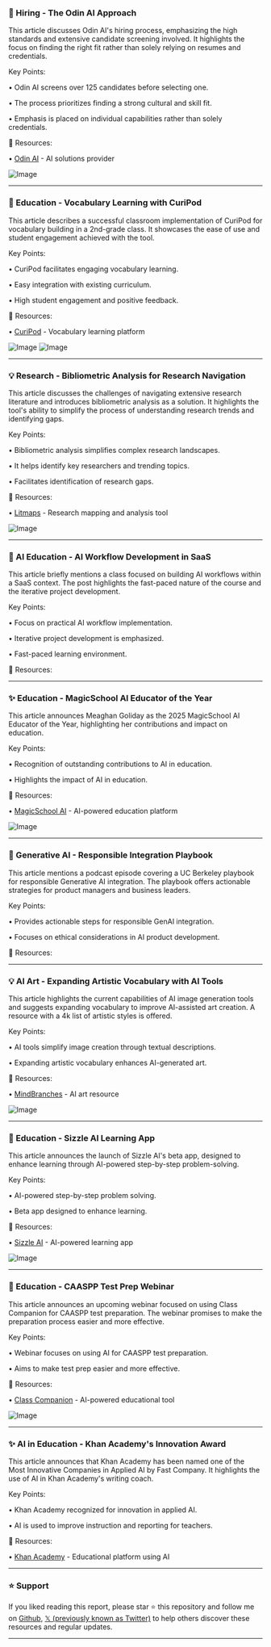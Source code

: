 ### 🤖 Hiring - The Odin AI Approach

This article discusses Odin AI's hiring process, emphasizing the high standards and extensive candidate screening involved.  It highlights the focus on finding the right fit rather than solely relying on resumes and credentials.

Key Points:

• Odin AI screens over 125 candidates before selecting one.

• The process prioritizes finding a strong cultural and skill fit.

•  Emphasis is placed on individual capabilities rather than solely credentials.


🔗 Resources:

• [Odin AI](https://x.com/GetOdinAI) - AI solutions provider


![Image](https://pbs.twimg.com/ext_tw_video_thumb/1905569719694098434/pu/img/S0B2wU2mNVU82cxy.jpg)


---
### 🚀 Education - Vocabulary Learning with CuriPod

This article describes a successful classroom implementation of CuriPod for vocabulary building in a 2nd-grade class. It showcases the ease of use and student engagement achieved with the tool.

Key Points:

• CuriPod facilitates engaging vocabulary learning.


•  Easy integration with existing curriculum.


• High student engagement and positive feedback.



🔗 Resources:

• [CuriPod](https://curipod.com/615593b4-94ac-4974-bd15-1770265f3eaf/lessons/c51e1a29-de9c-454b-9cab-aa8ac02413db?showpreview=true) - Vocabulary learning platform

![Image](https://pbs.twimg.com/media/Gm_dmphWsAE98w7?format=jpg&name=900x900)
![Image](https://pbs.twimg.com/media/Gm_dmpcWYAAW7OD?format=jpg&name=900x900)


---
### 💡 Research - Bibliometric Analysis for Research Navigation

This article discusses the challenges of navigating extensive research literature and introduces bibliometric analysis as a solution. It highlights the tool's ability to simplify the process of understanding research trends and identifying gaps.

Key Points:

• Bibliometric analysis simplifies complex research landscapes.


• It helps identify key researchers and trending topics.


•  Facilitates identification of research gaps.



🔗 Resources:

• [Litmaps](https://x.com/LitmapsApp) - Research mapping and analysis tool

![Image](https://pbs.twimg.com/media/GnAMnIlb0AAMb_x?format=jpg&name=small)


---
### 🤖 AI Education - AI Workflow Development in SaaS

This article briefly mentions a class focused on building AI workflows within a SaaS context.  The post highlights the fast-paced nature of the course and the iterative project development.

Key Points:

•  Focus on practical AI workflow implementation.


•  Iterative project development is emphasized.


•  Fast-paced learning environment.


🔗 Resources:


---
### ✨ Education - MagicSchool AI Educator of the Year

This article announces Meaghan Goliday as the 2025 MagicSchool AI Educator of the Year, highlighting her contributions and impact on education.

Key Points:

•  Recognition of outstanding contributions to AI in education.


•  Highlights the impact of AI in education.



🔗 Resources:

• [MagicSchool AI](https://x.com/magicschoolai) - AI-powered education platform

![Image](https://pbs.twimg.com/tweet_video_thumb/Gm6KlWdWAAA6VpK.jpg)


---
### 🤖 Generative AI - Responsible Integration Playbook

This article mentions a podcast episode covering a UC Berkeley playbook for responsible Generative AI integration.  The playbook offers actionable strategies for product managers and business leaders.

Key Points:

• Provides actionable steps for responsible GenAI integration.


•  Focuses on ethical considerations in AI product development.


🔗 Resources:


---
### 💡 AI Art - Expanding Artistic Vocabulary with AI Tools

This article highlights the current capabilities of AI image generation tools and suggests expanding vocabulary to improve AI-assisted art creation. A resource with a 4k list of artistic styles is offered.

Key Points:

• AI tools simplify image creation through textual descriptions.


•  Expanding artistic vocabulary enhances AI-generated art.



🔗 Resources:

• [MindBranches](https://x.com/MindBranches) -  AI art resource

![Image](https://pbs.twimg.com/media/Gm6IA0IXkAAxH_H?format=jpg&name=medium)


---
### 🚀 Education - Sizzle AI Learning App

This article announces the launch of Sizzle AI's beta app, designed to enhance learning through AI-powered step-by-step problem-solving.

Key Points:

• AI-powered step-by-step problem solving.


•  Beta app designed to enhance learning.



🔗 Resources:

• [Sizzle AI](http://szl.ai/app.html) - AI-powered learning app

![Image](https://pbs.twimg.com/media/F2EIotvWYAU6exA?format=jpg&name=small)


---
### 🚀 Education - CAASPP Test Prep Webinar

This article announces an upcoming webinar focused on using Class Companion for CAASPP test preparation.  The webinar promises to make the preparation process easier and more effective.

Key Points:

•  Webinar focuses on using AI for CAASPP test preparation.


•  Aims to make test prep easier and more effective.



🔗 Resources:

• [Class Companion](https://x.com/ClassCompanion_) - AI-powered educational tool

![Image](https://pbs.twimg.com/media/Gmgz5DuWYAAygXX?format=jpg&name=small)


---
### ✨ AI in Education - Khan Academy's Innovation Award

This article announces that Khan Academy has been named one of the Most Innovative Companies in Applied AI by Fast Company.  It highlights the use of AI in Khan Academy's writing coach.

Key Points:

•  Khan Academy recognized for innovation in applied AI.


•  AI is used to improve instruction and reporting for teachers.



🔗 Resources:

• [Khan Academy](https://x.com/khanacademy) - Educational platform using AI


---

### ⭐️ Support

If you liked reading this report, please star ⭐️ this repository and follow me on [Github](https://github.com/Drix10), [𝕏 (previously known as Twitter)](https://x.com/DRIX_10_) to help others discover these resources and regular updates.

---